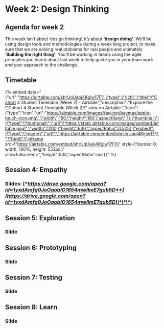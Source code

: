 # Week 2: Design Thinking

## **Agenda for week 2**

This week isn’t about ‘design thinking’, it’s about **‘design doing’**. We’ll be using design tools and methodologies during a week long project, to make sure that we are solving real problems for real people and ultimately **‘Building the right thing’**. You’ll be working in teams using the agile principles you learnt about last week to help guide you in your team work and your approach to the challenge.

## Timetable

{% embed data="{\"url\":\"https://airtable.com/shrUqUaoj4Kglw17F\",\"type\":\"rich\",\"title\":\"Cohort 4 Student Timetable \(Week 2\) - Airtable\",\"description\":\"Explore the \\\"Cohort 4 Student Timetable \(Week 2\)\\\" view on Airtable.\",\"icon\":{\"type\":\"icon\",\"url\":\"https://airtable.com/images/favicon/baymax/apple-touch-icon.png\",\"width\":180,\"height\":180,\"aspectRatio\":1},\"thumbnail\":{\"type\":\"thumbnail\",\"url\":\"https://static.airtable.com/images/oembed/airtable.png\",\"width\":1200,\"height\":630,\"aspectRatio\":0.525},\"embed\":{\"type\":\"reader\",\"url\":\"https://airtable.com/embed/shrUqUaoj4Kglw17F\",\"html\":\"<iframe src=\\\"https://airtable.com/embed/shrUqUaoj4Kglw17F\\\" style=\\\"border: 0; width: 100%; height: 533px;\\\" allowfullscreen></iframe>\",\"height\":533,\"aspectRatio\":null}}" %}

## **Session 4: Empathy**

### **Slides:** [**https://drive.google.com/open?id=1yxdAmfq0JoOqoblO1654mwIImE7gub5D**](https://drive.google.com/open?id=1yxdAmfq0JoOqoblO1654mwIImE7gub5D)\*\*\*\*

## **Session 5: Exploration**

### **Slide**

## **Session 6: Prototyping**

### **Slide**

## **Session 7: Testing**

### **Slide**

## **Session 8: Learn**

### **Slide**

